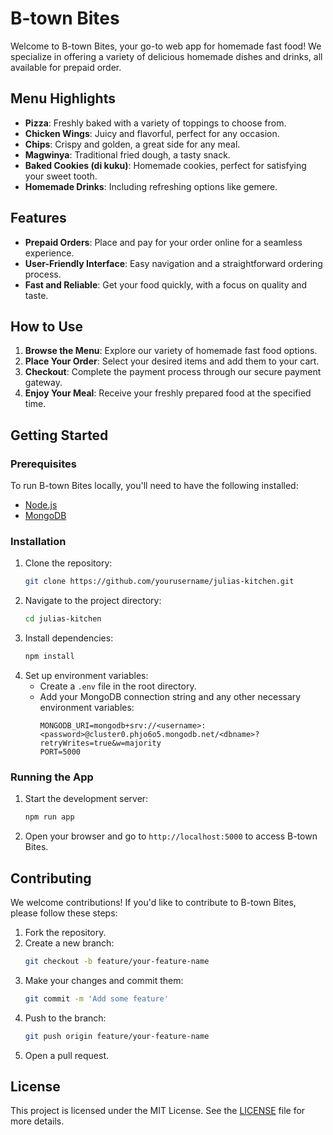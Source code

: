 # B-town Bites

Welcome to B-town Bites, your go-to web app for homemade fast food! We specialize in offering a variety of delicious homemade dishes and drinks, all available for prepaid order.

## Menu Highlights

- **Pizza**: Freshly baked with a variety of toppings to choose from.
- **Chicken Wings**: Juicy and flavorful, perfect for any occasion.
- **Chips**: Crispy and golden, a great side for any meal.
- **Magwinya**: Traditional fried dough, a tasty snack.
- **Baked Cookies (di kuku)**: Homemade cookies, perfect for satisfying your sweet tooth.
- **Homemade Drinks**: Including refreshing options like gemere.

## Features

- **Prepaid Orders**: Place and pay for your order online for a seamless experience.
- **User-Friendly Interface**: Easy navigation and a straightforward ordering process.
- **Fast and Reliable**: Get your food quickly, with a focus on quality and taste.

## How to Use

1. **Browse the Menu**: Explore our variety of homemade fast food options.
2. **Place Your Order**: Select your desired items and add them to your cart.
3. **Checkout**: Complete the payment process through our secure payment gateway.
4. **Enjoy Your Meal**: Receive your freshly prepared food at the specified time.

## Getting Started

### Prerequisites

To run B-town Bites locally, you'll need to have the following installed:

- [Node.js](https://nodejs.org/)
- [MongoDB](https://www.mongodb.com/)

### Installation

1. Clone the repository:
    ```sh
    git clone https://github.com/yourusername/julias-kitchen.git
    ```
2. Navigate to the project directory:
    ```sh
    cd julias-kitchen
    ```
3. Install dependencies:
    ```sh
    npm install
    ```
4. Set up environment variables:
    - Create a `.env` file in the root directory.
    - Add your MongoDB connection string and any other necessary environment variables:
        ```
        MONGODB_URI=mongodb+srv://<username>:<password>@cluster0.phjo6o5.mongodb.net/<dbname>?retryWrites=true&w=majority
        PORT=5000
        ```

### Running the App

1. Start the development server:
    ```sh
    npm run app
    ```
2. Open your browser and go to `http://localhost:5000` to access B-town Bites.

## Contributing

We welcome contributions! If you'd like to contribute to B-town Bites, please follow these steps:

1. Fork the repository.
2. Create a new branch:
    ```sh
    git checkout -b feature/your-feature-name
    ```
3. Make your changes and commit them:
    ```sh
    git commit -m 'Add some feature'
    ```
4. Push to the branch:
    ```sh
    git push origin feature/your-feature-name
    ```
5. Open a pull request.

## License

This project is licensed under the MIT License. See the [LICENSE](LICENSE) file for more details.

